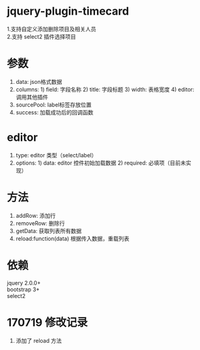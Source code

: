 # jquery-plugin-timecard

1.支持自定义添加删除项目及相关人员<br/>
2.支持 select2 插件选择项目<br/>

# 参数
1. data: json格式数据<br/>
2. columns: 1) field: 字段名称 2) title: 字段标题 3) width: 表格宽度 4) editor: 调用其他插件
3. sourcePool: label标签存放位置
4. success: 加载成功后的回调函数

# editor
1. type: editor 类型（select/label）
2. options: 1) data: editor 控件初始加载数据  2) required: 必填项（目前未实现）

# 方法
1. addRow: 添加行
2. removeRow: 删除行
3. getData: 获取列表所有数据
4. reload:function(data) 根据传入数据，重载列表

# 依赖
jquery 2.0.0+<br/>
bootstrap 3+<br/>
select2<br/>

# 170719 修改记录
1. 添加了 reload 方法
